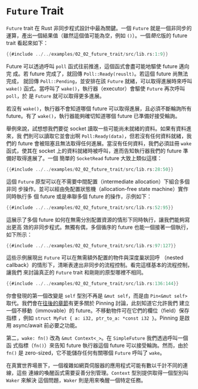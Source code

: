 # `Future` Trait

`Future` trait 在 Rust 非同步程式設計中最為關鍵。一個 `Future` 就是一個非同步的
運算，產出一個結果值（雖然這個值可能為空，例如 `()`）。一個*簡化*版的 future
trait 看起來如下：

```rust
{{#include ../../examples/02_02_future_trait/src/lib.rs:1:9}}
```

Future 可以透過呼叫 `poll` 函式往前推進，這個函式會盡可能地驅使 future 邁向完
成。若 future 完成了，就回傳 `Poll::Ready(reuslt)`。若這個 future 尚無法完成，
就回傳 `Poll::Pending`，並安排在該 `Future` 就緒，可以取得進展時來呼叫 `wake()`
函式。當呼叫了 `wake()`，執行器（executor）會驅使 `Future` 再次呼叫 `poll`，於
是 `Future` 就可以取得更多進展。

若沒有 `wake()`，執行器不會知道哪個 future 可以取得進展，且必須不斷輪詢所有
future。有了 `wake()`，執行器能夠確切知道哪個 future 已準備好接受輪詢。

舉例來說，試想想我們要從 socket 讀取一些可能尚未就緒的資料。如果有資料進來，我
們則可以讀取它並會出啊 `Poll:Ready(data)`，但若沒有任何資料就緒，我們的 future
會被阻塞且無法取得任何進展。當沒有任何資料，我們必須註冊 `wake` 函式，使其在
socket 上的資料就緒時被呼叫，進而告知執行器我們的 future 準備好取得進展了。一個
簡單的 `SocketRead` future 大致上類似這樣：

```rust
{{#include ../../examples/02_02_future_trait/src/lib.rs:28:50}}
```

這個 `Future` 原型可以在不需要中間配置（intermediate allocation）下組合多個非同
步操作。並可以經由免配置狀態機（allocation-free state machine）實作同時執行多
個 future 或是串聯多個 future 的操作，示例如下：

```rust
{{#include ../../examples/02_02_future_trait/src/lib.rs:52:95}}
```

這展示了多個 future 如何在無需分別配置資源的情形下同時執行，讓我們能夠寫出更高
效的非同步程式。無獨有偶，多個循序的 future 也能一個接著一個執行，如下所示：

```rust
{{#include ../../examples/02_02_future_trait/src/lib.rs:97:127}}
```

這些示例展現出 `Future` 可以在無需額外配置的物件與深度巢狀回呼 （nested
callback）的情形下，清晰表達出非同步的流程控制。看完這樣基本的流程控制，讓我們
來討論真正的 `Future` trait 和剛剛的原型哪裡不相同。

```rust
{{#include ../../examples/02_02_future_trait/src/lib.rs:136:144}}
```

你會發現的第一個改變是 `self` 型別不再是 `&mut self`，而是由 `Pin<&mut self>`
取代。我們會在[往後的章節][pinning]有更多關於 Pinning 討論，此刻知道它允許我們
建立一個不移動（immovable）的 future。不移動物件可在它們的欄位（field）保存指標
，例如 `struct MyFut { a: i32, ptr_to_a: *const i32 }`。Pinning 是啟用 
async/await 前必要之功能。

第二，`wake: fn()` 改為 `&mut Context<_>`。在 `SimpleFuture` 我們透過呼叫一個函
式指標（`fn()`）來告知 future 執行器這個 future 可以接受輪詢。然而，由於 `fn()`
是 zero-sized，它不能儲存任何有關哪個 `Future` 呼叫了 `wake`。

在真實世界場景下，一個複雜如網頁伺服器的應用程式可能有數以千計不同的連線，這些
連線的喚醒函式需要妥善分別管理。`Context` 型別提供取得一個型別叫 `Waker` 來解決
這個問題，`Waker` 則是用來喚醒一個特定任務。

[pinning]: ../04_pinning/01_chapter.md
